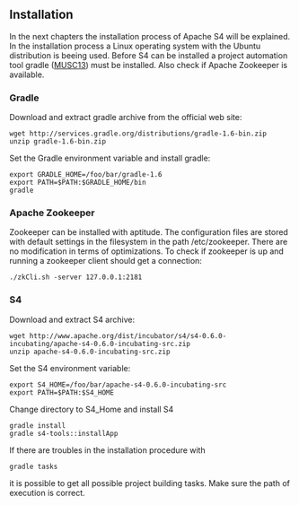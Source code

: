## Installation

In the next chapters the installation process of Apache S4 will be explained. In the installation process a Linux operating system with the Ubuntu distribution is beeing used. Before S4 can be installed a project automation tool gradle ([MUSC13]) must be installed. Also check if Apache Zookeeper is available.

### Gradle

Download and extract gradle archive from the official web site:
```
wget http://services.gradle.org/distributions/gradle-1.6-bin.zip 
unzip gradle-1.6-bin.zip
``` 

Set the Gradle environment variable and install gradle:
``` 
export GRADLE_HOME=/foo/bar/gradle-1.6 
export PATH=$PATH:$GRADLE_HOME/bin 
gradle
``` 

### Apache Zookeeper

Zookeeper can be installed with aptitude. The configuration files are stored with default settings in the filesystem in the path /etc/zookeeper. There are no modification in terms of optimizations.
To check if zookeeper is up and running a zookeeper client should get a connection:
```
./zkCli.sh -server 127.0.0.1:2181 
```

### S4

Download and extract S4 archive:
```
wget http://www.apache.org/dist/incubator/s4/s4-0.6.0-incubating/apache-s4-0.6.0-incubating-src.zip
unzip apache-s4-0.6.0-incubating-src.zip
```

Set the S4 environment variable:
```
export S4_HOME=/foo/bar/apache-s4-0.6.0-incubating-src
export PATH=$PATH:$S4_HOME
```

Change directory to S4_Home and install S4
```
gradle install
gradle s4-tools::installApp
```

If there are troubles in the installation procedure with 
```
gradle tasks
```
it is possible to get all possible project building tasks. Make sure the path of execution is correct.

[MUSC13]: https://github.com/edlich/streamqueue/blob/master/Streaming/references.md#MUSC13  "Gradle in Action"